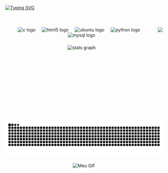 [![Typing SVG](https://readme-typing-svg.herokuapp.com/?color=10B981&size=35&center=true&vCenter=true&width=1000&lines=Olá!+sou+a+Elane+Ferreira;Computer+science+student)](https://git.io/typing-svg)

<br clear="both">

###

<img align="right" height="300" src="https://drive.google.com/uc?id=1Ok3vcZmujVDMTZOTtxTA64eYMOX6FvxZ"  />

###

<div align="center">
  <img src="https://cdn.simpleicons.org/c/A8B9CC" height="40" alt="c logo"  />
  <img width="12" />
  <img src="https://cdn.simpleicons.org/html5/E34F26" height="40" alt="html5 logo"  />
  <img width="12" />
  <img src="https://cdn.simpleicons.org/ubuntu/E95420" height="40" alt="ubuntu logo"  />
  <img width="12" />
  <img src="https://cdn.simpleicons.org/python/3776AB" height="40" alt="python logo"  />
  <img width="12" />
  <img src="https://cdn.simpleicons.org/mysql/4479A1" height="40" alt="mysql logo"  />
</div>

###

<div align="center">
  <img src="https://github-readme-stats.vercel.app/api?username=LanneFV&hide_title=true&hide_rank=false&show_icons=true&include_all_commits=true&count_private=true&disable_animations=true&theme=dracula&locale=pt-br&hide_border=true&order=1" height="200" alt="stats graph"  />
</div>

###

<img src="https://raw.githubusercontent.com/LanneFV/LanneFV/output/snake.svg" alt="Snake animation" /> 

###

<div align="center">
  <img height="100" src="https://i.pinimg.com/originals/44/ba/2d/44ba2dc0cc75b05d92807d9a737e714f.gif" alt="Meu GIF" />
</div>
